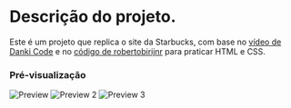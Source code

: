 # Descrição do projeto. 
Este é um projeto que replica o site da Starbucks, com base no [vídeo de Danki Code](https://www.youtube.com/watch?v=ctx2h60FUIY "vídeo de Danki Code") e no [código de robertobirijnr](https://github.com/robertobirijnr/Starbucks/tree/master/src "código de robertobirijnr") para praticar HTML e CSS. 

### Pré-visualização
![Preview](https://i.imgur.com/9hxSAN2.png "Preview")
![Preview 2](https://i.imgur.com/ElztHJE.png "Preview 2")
![Preview 3](https://i.imgur.com/8GpGuul.png "Preview 3")
